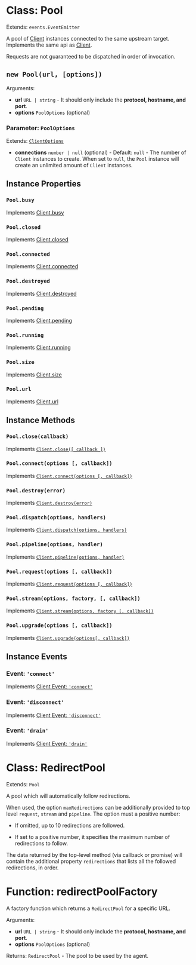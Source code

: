 # Class: Pool

Extends: `events.EventEmitter`

A pool of [Client](docs/api/Client.md) instances connected to the same upstream target. Implements the same api as [Client](docs/api/Client.md).

Requests are not guaranteed to be dispatched in order of invocation.

## `new Pool(url, [options])`

Arguments:

* **url** `URL | string` - It should only include the **protocol, hostname, and port**.
* **options** `PoolOptions` (optional)

### Parameter: `PoolOptions`

Extends: [`ClientOptions`](docs/api/Client.md#parameter-clientoptions)

* **connections** `number | null` (optional) - Default: `null` - The number of `Client` instances to create. When set to `null`, the `Pool` instance will create an unlimited amount of `Client` instances.

## Instance Properties

### `Pool.busy`

Implements [Client.busy](docs/api/Client.md#clientbusy)

### `Pool.closed`

Implements [Client.closed](docs/api/Client.md#clientclosed)

### `Pool.connected`

Implements [Client.connected](docs/api/Client.md#clientconnected)

### `Pool.destroyed`

Implements [Client.destroyed](docs/api/Client.md#clientdestroyed)

### `Pool.pending`

Implements [Client.pending](docs/api/Client.md#clientpending)

<!-- TODO: https://github.com/nodejs/undici/issues/561 
### `Pool.pipelining`

Implements [Client.pipelining](docs/api/Client.md#clientpipelining) -->

### `Pool.running`

Implements [Client.running](docs/api/Client.md#clientrunning)

### `Pool.size`

Implements [Client.size](docs/api/Client.md#clientsize)

### `Pool.url`

Implements [Client.url](docs/api/Client.md#clienturl)

## Instance Methods

### `Pool.close(callback)`

Implements [`Client.close([ callback ])`](docs/api/Client.md#clientclose-callback-)

### `Pool.connect(options [, callback])`

Implements [`Client.connect(options [, callback])`](docs/api/Client.md#clientconnectoptions--callback)

### `Pool.destroy(error)`

Implements [`Client.destroy(error)`](docs/api/Client.md#clientdestroyerror)

### `Pool.dispatch(options, handlers)`

Implements [`Client.dispatch(options, handlers)`](docs/api/Client.md#clientdispatchoptions-handlers)

### `Pool.pipeline(options, handler)`

Implements [`Client.pipeline(options, handler)`](docs/api/Client.md#clientpipelineoptions-handler)

### `Pool.request(options [, callback])`

Implements [`Client.request(options [, callback])`](docs/api/Client.md#clientrequestoptions--callback)

### `Pool.stream(options, factory, [, callback])`

Implements [`Client.stream(options, factory [, callback])`](docs/api/Client.md#clientstreamoptions-factory--callback)

### `Pool.upgrade(options [, callback])`

Implements [`Client.upgrade(options[, callback])`](docs/api/Client.md#clientupgradeoptions-callback)

## Instance Events

### Event: `'connect'`

Implements [Client Event: `'connect'`](docs/api/Client.md#event-connect)

### Event: `'disconnect'`

Implements [Client Event: `'disconnect'`](docs/api/Client.md#event-connect)

### Event: `'drain'`

Implements [Client Event: `'drain'`](docs/api/Client.md#event-connect)

# Class: RedirectPool

Extends: `Pool`

A pool which will automatically follow redirections.

When used, the option `maxRedirections` can be additionally provided to top level `request`, `stream` and `pipeline`. The option must a positive number:

* If omitted, up to 10 redirections are followed.

* If set to a positive number, it specifies the maximum number of redirections to follow.

The data returned by the top-level method (via callback or promise) will contain the additional property `redirections` that lists all the followed redirections, in order.

# Function: redirectPoolFactory

A factory function which returns a `RedirectPool` for a specific URL.

Arguments:

* **url** `URL | string` - It should only include the **protocol, hostname, and port**.
* **options** `PoolOptions` (optional)

Returns: `RedirectPool` - The pool to be used by the agent.

